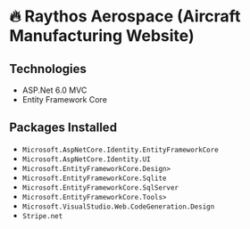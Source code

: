 # 🔥 Raythos Aerospace  (Aircraft Manufacturing  Website) 

## Technologies
- ASP.Net 6.0 MVC
- Entity Framework Core

## Packages Installed
- `Microsoft.AspNetCore.Identity.EntityFrameworkCore`
- `Microsoft.AspNetCore.Identity.UI`
- `Microsoft.EntityFrameworkCore.Design>`
- `Microsoft.EntityFrameworkCore.Sqlite`
- `Microsoft.EntityFrameworkCore.SqlServer`
- `Microsoft.EntityFrameworkCore.Tools>`
- `Microsoft.VisualStudio.Web.CodeGeneration.Design`
- `Stripe.net`

